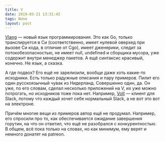 ```yaml
---
title: V
date: 2019-03-21 13:31:43
tags: None
layout: post
---
```


[Vlang](https://github.com/vlang-io/V) — новый язык программирования. Это как Go, только транслируется в Си (соответственно, имеет нулевой оверхед при вызове Си кода, в отличие от Cgo), имеет дженерики, следит за потокобезопасностью, не имеет null, undefined и сборщика мусора, уже содержит внутри менеджер пакетов. А ещё синтаксис красивый, конечно. Не язык, а сказка.

А где подвох? Его ещё не зарелизили, вообще даже хоть какие-то исходники. Есть только радужные описания и пару примеров. Пилит его один русскоязычный чувак из Нидерланд. Совершенно один, да. Он уже, по его словам, сделал несколько приложений на V, их уже можно потрогать, но исходников тоже пока нет. Например, [Volt](https://volt-app.com/) — клиент для Slack, потому что каждый хочет себе нормальный Slack, а не вот это вот на электроне. 

Причём многие вещи из примеров автор ещё не продумал. Например, его спросили про то, как обеспечивается ожидание завершения горутин, на что он ответил, что ещё не разобрался с конкурентностью. В общем, всё пока только на словах, но как минимум, ему верят и немного донатят на patreon.

